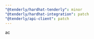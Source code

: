 ```yaml
---
"@tenderly/hardhat-tenderly": minor
"@tenderly/hardhat-integration": patch
"@tenderly/api-client": patch
---
```


ac
